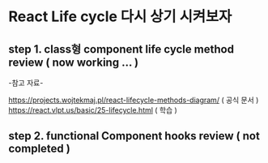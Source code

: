 # React Life cycle 다시 상기 시켜보자

## step 1. class형 component life cycle method review ( now working ... )   

-참고 자료-  

https://projects.wojtekmaj.pl/react-lifecycle-methods-diagram/ ( 공식 문서 )  
https://react.vlpt.us/basic/25-lifecycle.html ( 학습 )  
  
## step 2. functional Component hooks review ( not completed )  

